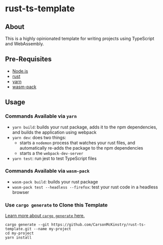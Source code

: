 # rust-ts-template

## About

This is a highly opinionated template for writing projects using TypeScript and WebAssembly.

## Pre-Requisites

- [Node.js](https://nodejs.org/en/)
- [rust](https://www.rust-lang.org/)
- [yarn](https://yarnpkg.com/)
- [wasm-pack](https://rustwasm.github.io/wasm-pack/installer/)

## Usage

### Commands Available via `yarn`

- `yarn build`: builds your rust package, adds it to the npm dependencies, and builds the application using webpack
- `yarn dev`: does two things:
  - starts a `nodemon` process that watches your rust files, and automatically re-adds the package to the npm dependencies
  - starts a the `webpack-dev-server`
- `yarn test`: run jest to test TypeScript files

### Commands Available via `wasm-pack`

- `wasm-pack build`: builds your rust package
- `wasm-pack test --headless --firefox`: test your rust code in a headless browser

### Use `cargo generate` to Clone this Template

[Learn more about `cargo generate` here.](https://github.com/ashleygwilliams/cargo-generate)

```
cargo generate --git https://github.com/CarsonMcKinstry/rust-ts-template.git --name my-project
cd my-project
yarn install
```

